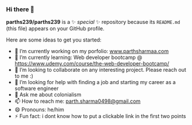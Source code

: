 ### Hi there 👋


**parths239/parths239** is a ✨ _special_ ✨ repository because its `README.md` (this file) appears on your GitHub profile.

Here are some ideas to get you started:

- 🔭 I’m currently working on my porfolio: www.parthsharmaa.com
- 🌱 I’m currently learning: Web developer bootcamp @ https://www.udemy.com/course/the-web-developer-bootcamp/
- 👯 I’m looking to collaborate on any interesting project. Please reach out to me :)
- 🤔 I’m looking for help with finding a job and starting my career as a software engineer
- 💬 Ask me about colonialism
- 📫 How to reach me: parth.sharma0498@gmail.com
- 😄 Pronouns: he/him
- ⚡ Fun fact: i dont know how to put a clickable link in the first two points
  
